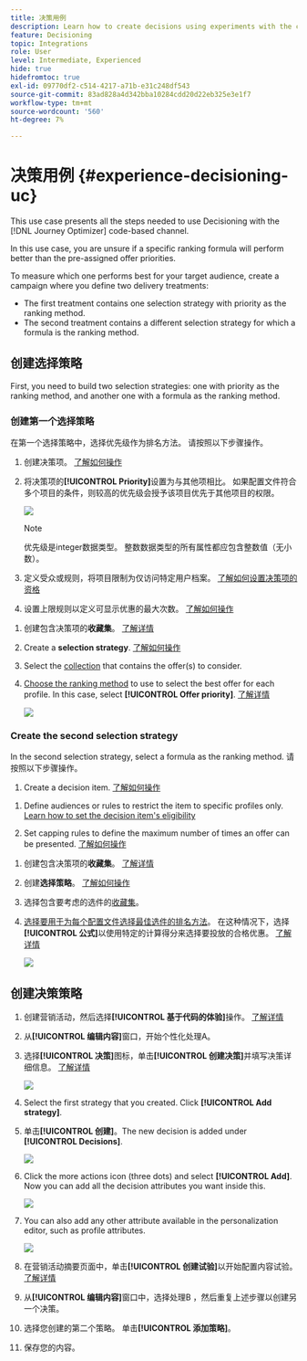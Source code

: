 ```yaml
---
title: 决策用例
description: Learn how to create decisions using experiments with the code-based channel
feature: Decisioning
topic: Integrations
role: User
level: Intermediate, Experienced
hide: true
hidefromtoc: true
exl-id: 09770df2-c514-4217-a71b-e31c248df543
source-git-commit: 83ad828a4d342bba10284cdd20d22eb325e3e1f7
workflow-type: tm+mt
source-wordcount: '560'
ht-degree: 7%

---
```


# 决策用例 {#experience-decisioning-uc}

This use case presents all the steps needed to use Decisioning with the [!DNL Journey Optimizer] code-based channel.

<!--In this use case, you create a campaign where you define two delivery treatments - each containing a different decision policy in order to measure which one performs best for your target audience.-->

In this use case, you are unsure if a specific ranking formula will perform better than the pre-assigned offer priorities.

To measure which one performs best for your target audience, create a campaign where you define two delivery treatments:

<!--Set up the experiment such that:-->

* The first treatment contains one selection strategy with priority as the ranking method.
* The second treatment contains a different selection strategy for which a formula is the ranking method.

## 创建选择策略

First, you need to build two selection strategies: one with priority as the ranking method, and another one with a formula as the ranking method.

### 创建第一个选择策略

在第一个选择策略中，选择优先级作为排名方法。 请按照以下步骤操作。

1. 创建决策项。 [了解如何操作](items.md)

1. 将决策项的&#x200B;**[!UICONTROL Priority]**&#x200B;设置为与其他项相比。 如果配置文件符合多个项目的条件，则较高的优先级会授予该项目优先于其他项目的权限。

   ![](assets/exd-uc-item-priority.png)

   >[!NOTE]
   >
   >优先级是integer数据类型。 整数数据类型的所有属性都应包含整数值（无小数）。

1. 定义受众或规则，将项目限制为仅访问特定用户档案。 [了解如何设置决策项的资格](items.md#eligibility)

1. 设置上限规则以定义可显示优惠的最大次数。 [了解如何操作](items.md#capping)

<!--1. If needed, repeat the steps above to create one or more additional decision items.-->

1. 创建包含决策项的&#x200B;**收藏集**。 [了解详情](collections.md)

1. Create a **selection strategy**. [了解如何操作](selection-strategies.md#create-selection-strategy)

1. Select the [collection](collections.md) that contains the offer(s) to consider.

1. [Choose the ranking method](#select-ranking-method) to use to select the best offer for each profile. In this case, select **[!UICONTROL Offer priority]**. [了解详情](selection-strategies.md#offer-priority)

   ![](assets/exd-uc-strategy-priority.png)

   <!--If multiple offers are eligible for this strategy, the [Offer priority](#offer-priority) method uses the value defined in the offers.-->

### Create the second selection strategy

In the second selection strategy, select a formula as the ranking method. 请按照以下步骤操作。

1. Create a decision item. [了解如何操作](items.md)

<!--1. Set the same **[!UICONTROL Priority]** as for the first decision item. TBC?-->

1. Define audiences or rules to restrict the item to specific profiles only. [Learn how to set the decision item&#39;s eligibility](items.md#eligibility)

1. Set capping rules to define the maximum number of times an offer can be presented. [了解如何操作](items.md#capping)

<!--1. If needed, repeat the steps above to create one or more additional decision items.-->

1. 创建包含决策项的&#x200B;**收藏集**。 [了解详情](collections.md)

1. 创建&#x200B;**选择策略**。 [了解如何操作](selection-strategies.md#create-selection-strategy)

1. 选择包含要考虑的选件的[收藏集](collections.md)。

1. [选择要用于为每个配置文件选择最佳选件的排名方法](#select-ranking-method)。 在这种情况下，选择&#x200B;**[!UICONTROL 公式]**&#x200B;以使用特定的计算得分来选择要投放的合格优惠。 [了解详情](selection-strategies.md#ranking-formula)

   ![](assets/exd-uc-strategy-formula.png)

<!--
## Create decision items and selection strategies

You first need to create items, group them together in collections, set up rules and ranking methods. These elements will allow you to build selection strategies.

1. Navigate to **[!UICONTROL Decisioning]** > **[!UICONTROL Catalogs]** and create several decision items. Set constraints using audiences or rules to restrict each item to specific profiles only. [Learn more](items.md)

1. From the items list, click the **[!UICONTROL Edit schema]** button  and edit the custom attributes if needed. [Learn how to work with catalogs](catalogs.md)

1. Create **collections** to categorize and group your decision items according to your preferences. [Learn more](collections.md)

1. Create **decision rules** to determine to whom a decision item can be shown. [Learn more](rules.md)

1. Create **ranking methods** and apply them within decision strategies to determine the priority order for selecting decision items. [Learn more](ranking.md)

1. Build **selection strategies** that leverage collections, decision rules, and ranking methods to identify the decision items suitable for displaying to profiles. [Learn more](selection-strategies.md)
-->

## 创建决策策略

<!--To present the best dynamic offer and experience to your visitors on your website or mobile app, add a decision policy to a code-based campaign.

Define two delivery treatments each containing a different decision policy.-->

1. 创建营销活动，然后选择&#x200B;**[!UICONTROL 基于代码的体验]**&#x200B;操作。 [了解详情](../code-based/create-code-based.md)

1. 从&#x200B;**[!UICONTROL 编辑内容]**&#x200B;窗口，开始个性化处理A。

1. 选择&#x200B;**[!UICONTROL 决策]**&#x200B;图标，单击&#x200B;**[!UICONTROL 创建决策]**&#x200B;并填写决策详细信息。 [了解详情](create-decision.md)

   ![](assets/decision-code-based-create.png)

1. Select the first strategy that you created. Click **[!UICONTROL Add strategy]**.

1. 单击&#x200B;**[!UICONTROL 创建]**。The new decision is added under **[!UICONTROL Decisions]**.

   ![](assets/decision-code-based-decision-added.png)

1. Click the more actions icon (three dots) and select **[!UICONTROL Add]**. Now you can add all the decision attributes you want inside this.

   ![](assets/decision-code-based-add-decision.png)

1. You can also add any other attribute available in the personalization editor, such as profile attributes.

   ![](assets/decision-code-based-decision-profile-attribute.png)

1. 在营销活动摘要页面中，单击&#x200B;**[!UICONTROL 创建试验]**&#x200B;以开始配置内容试验。 [了解详情](../content-management/content-experiment.md)

1. 从&#x200B;**[!UICONTROL 编辑内容]**&#x200B;窗口中，选择处理B ，然后重复上述步骤以创建另一个决策。

1. 选择您创建的第二个策略。 单击&#x200B;**[!UICONTROL 添加策略]**。

1. 保存您的内容。

